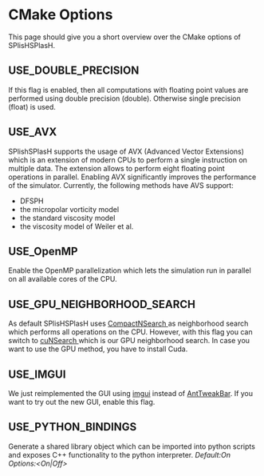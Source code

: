 # CMake Options

This page should give you a short overview over the CMake options of SPlisHSPlasH.

## USE_DOUBLE_PRECISION

If this flag is enabled, then all computations with floating point values are performed using double precision (double). Otherwise single precision (float) is used.

## USE_AVX

SPlishSPlasH supports the usage of AVX (Advanced Vector Extensions) which is an extension of modern CPUs to perform a single instruction on multiple data. The extension allows to perform eight floating point operations in parallel. Enabling AVX significantly improves the performance of the simulator. Currently, the following methods have AVS support: 

* DFSPH 
* the micropolar vorticity model
* the standard viscosity model
* the viscosity model of Weiler et al.

## USE_OpenMP

Enable the OpenMP parallelization which lets the simulation run in parallel on all available cores of the CPU. 

## USE_GPU_NEIGHBORHOOD_SEARCH

As default SPlisHSPlasH uses [CompactNSearch ](https://github.com/InteractiveComputerGraphics/CompactNSearch) as neighborhood search which performs all operations on the CPU. However, with this flag you can switch to [cuNSearch ](https://github.com/InteractiveComputerGraphics/cuNSearch) which is our GPU neighborhood search. In case you want to use the GPU method, you have to install Cuda.

## USE_IMGUI

We just reimplemented the GUI using [imgui](https://github.com/ocornut/imgui) instead of [AntTweakBar](http://anttweakbar.sourceforge.net). If you want to try out the new GUI, enable this flag. 

## USE_PYTHON_BINDINGS

Generate a shared library object which can be imported into python scripts and exposes C++ functionality to the python interpreter.
*Default:On*
*Options:<On|Off>*